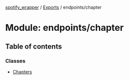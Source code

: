 [spotify_wrapper](../README.md) / [Exports](../modules.md) / endpoints/chapter

# Module: endpoints/chapter

## Table of contents

### Classes

- [Chapters](../classes/endpoints_chapter.Chapters.md)
